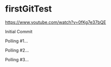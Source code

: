 # firstGitTest
https://www.youtube.com/watch?v=0fKg7e37bQE

Initial Commit

Polling #1...

Polling #2...

Polling #3...
